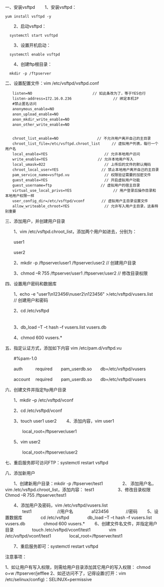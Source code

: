 一、安装vsftpd
　　1、安装vsftpd： 
```
yum install vsftpd -y
```

　　2、启动vsftpd： 
```
  systemctl start vsftpd
```

　　3、设置开机启动：
```
  systemctl enable vsftpd
```

　　4、创建ftp根目录：
```
  mkdir -p /ftpserver

```
二、设置配置文件：vim /etc/vsftpd/vsftpd.conf 
```
　　listen=NO 　　　　　　　　　　　　　　　　// 如此条改为了，等于YES也行
　　listen-address=172.16.0.236	　　　　	　　	// 绑定本机IP
　　#禁止匿名访问
　　anonymous_enable=NO
　　anon_upload_enable=NO
　　anon_mkdir_write_enable=NO
　　anon_other_write_enable=NO


　　chroot_list_enable=NO	　　　　　　　　　　// 不允许用户离开自己的主目录
　　chroot_list_file=/etc/vsftpd.chroot_list　　  // 虚拟用户列表，每行一个用户名
　　local_enable=YES	　　　　　　　　　　	　　	// 允许本地用户访问
　　write_enable=YES	　　　　　　　　　　　　 // 允许本地用户写入
　　local_umask=022	　　　　　　　　　　　　	// 上传后的文件的默认掩码
　　chroot_local_user=YES	　　　　　　　　　　	// 禁止本地用户离开自己的主目录
　　pam_service_name=vsftpd.vu	　　　　　　	// 权限验证需要的加密文件
　　guest_enable=YES	　　　　　　　　　　　　	// 开启虚拟用户功能
　　guest_username=ftp	　　　　　　　　　　　// 虚拟用户的宿主目录
　　virtual_use_local_privs=YES	　　　　　　  	// 用户登录后操作目录和本地用户权限一样
　　user_config_dir=/etc/vsftpd/vconf	　　　　// 虚拟用户主目录设置文件
　　allow_writeable_chroot=YES	　　　　　　	// 允许写入用户主目录，这条特别重要
```
三、添加用户，并创建用户目录

　　1、vim /etc/vsftpd.chroot_list，添加两个用户如进去，分别为：

　　user1

　　user2

　　2、mkdir -p  /ftpserver/user1  /ftpserver/user2 // 创建用户目录

　　3、chmod –R 755 /ftpserver/user1 /ftpserver/user2 // 修改目录权限

四、设置用户密码和数据库

　　1、echo -e "user1\n123456\nuser2\n123456" >/etc/vsftpd/vusers.list 　　// 创建用户和密码

　　2、cd /etc/vsftpd  　　　　　　　　　　　　　　　　　　　　　　　　　　　　

　　3、db_load  –T  –t  hash  –f  vusers.list  vusers.db  

　　4、chmod  600  vusers.*

五、指定认证方式，添加如下内容 vim /etc/pam.d/vsftpd.vu

　　#%pam-1.0

　　auth　　　required　　pam_userdb.so　　db=/etc/vsftpd/vusers

　　account　 required　　pam_userdb.so　　db=/etc/vsftpd/vusers　

六、创建文件并指定ftp用户目录

　　1、mkdir –p /etc/vsftpd/vconf

　　2、cd /etc/vsftpd/vconf

　　3、touch user1 user2
　　4、添加内容，vim user1

　　　　local_root=/ftpserver/user1

　　5、vim user2

　　　　local_root=/ftpserver/user2

七、重启服务即可访问FTP：systemctl  restart vsftpd

八、添加新用户

　　1、创建新用户目录：mkdir -p /ftpserver/test1
　　
　　2、	添加用户名，vim /etc/vsftpd.chroot_list，添加内容： test1
　　　
　　3、修改目录权限Chmod –R 755 /ftpserver/test1

　　4、添加用户及密码，vim /etc/vsftpd/vusers.list
　　　　test1　　　　　　//用户名
　　　　a123456　　　　//密码
　　5、设置数据库
　　　　cd /etc/vsftpd
　　　　db_load –T –t hash –f vusers.list vusers.db
　　　　chmod 600 vusers.*
　　6、创建文件名文件，并指定用户目录
　　　　touch /etc/vsftpd/vconf/test1
　　　　vim /etc/vsftpd/vconf/test1
　　　　local_root=/ftpserver/test1

　　7、重启服务即可：systemctl  restart vsftpd

注意事项：

1、如让用户有写入权限，则需给用户目录添加其它用户的写入权限： chmod o+w /ftpserver/jefflee
2、如还访问不了，记得设置(打开：vim /etc/selinux/config)：SELINUX=permissive
